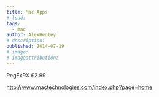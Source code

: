 ```yaml
---
title: Mac Apps
# lead:
tags:
  - mac
author: AlexHedley
# description:
published: 2014-07-19
# image:
# imageattribution:
---
```


RegExRX
£2.99

http://www.mactechnologies.com/index.php?page=home
